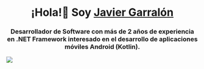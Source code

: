 <div align="center">
<h1 align="center">¡Hola!👋 Soy <a href="https://www.linkedin.com/in/javier-garralon-mourin/">Javier Garralón</a></h1>
<h3>Desarrollador de Software con más de 2 años de experiencia en .NET Framework interesado en el desarrollo de aplicaciones móviles Android (Kotlin).</h3>
</div>
<img src="https://imgur.com/a/r2PWvPE">
